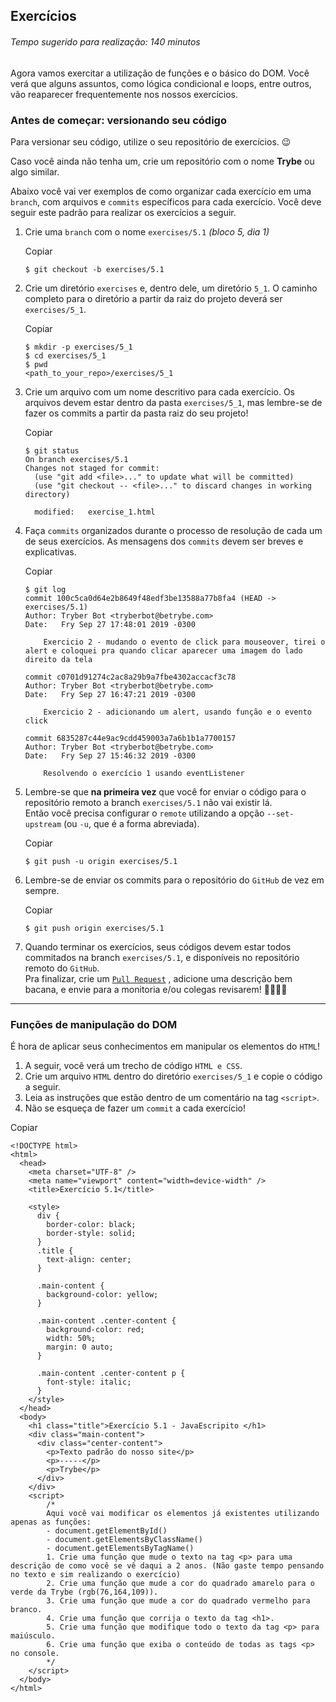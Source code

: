 Exercícios
----------

###### Tempo sugerido para realização: 140 minutos

Agora vamos exercitar a utilização de funções e o básico do DOM. Você verá que alguns assuntos, como lógica condicional e loops, entre outros, vão reaparecer frequentemente nos nossos exercícios.

### Antes de começar: versionando seu código

Para versionar seu código, utilize o seu repositório de exercícios. 😉

Caso você ainda não tenha um, crie um repositório com o nome **Trybe** ou algo similar.

Abaixo você vai ver exemplos de como organizar cada exercício em uma `branch`, com arquivos e `commits` específicos para cada exercício. Você deve seguir este padrão para realizar os exercícios a seguir.

1.  Crie uma `branch` com o nome `exercises/5.1` _(bloco 5, dia 1)_
    
    Copiar
    
        $ git checkout -b exercises/5.1
    
2.  Crie um diretório `exercises` e, dentro dele, um diretório `5_1`. O caminho completo para o diretório a partir da raiz do projeto deverá ser `exercises/5_1`.
    
    Copiar
    
        $ mkdir -p exercises/5_1
        $ cd exercises/5_1
        $ pwd
        <path_to_your_repo>/exercises/5_1
    
3.  Crie um arquivo com um nome descritivo para cada exercício. Os arquivos devem estar dentro da pasta `exercises/5_1`, mas lembre-se de fazer os commits a partir da pasta raiz do seu projeto!
    
    Copiar
    
        $ git status
        On branch exercises/5.1
        Changes not staged for commit:
          (use "git add <file>..." to update what will be committed)
          (use "git checkout -- <file>..." to discard changes in working directory)
        
          modified:   exercise_1.html
    
4.  Faça `commits` organizados durante o processo de resolução de cada um de seus exercícios. As mensagens dos `commits` devem ser breves e explicativas.
    
    Copiar
    
        $ git log
        commit 100c5ca0d64e2b8649f48edf3be13588a77b8fa4 (HEAD -> exercises/5.1)
        Author: Tryber Bot <tryberbot@betrybe.com>
        Date:   Fry Sep 27 17:48:01 2019 -0300
        
            Exercicio 2 - mudando o evento de click para mouseover, tirei o alert e coloquei pra quando clicar aparecer uma imagem do lado direito da tela
        
        commit c0701d91274c2ac8a29b9a7fbe4302accacf3c78
        Author: Tryber Bot <tryberbot@betrybe.com>
        Date:   Fry Sep 27 16:47:21 2019 -0300
        
            Exercicio 2 - adicionando um alert, usando função e o evento click
        
        commit 6835287c44e9ac9cdd459003a7a6b1b1a7700157
        Author: Tryber Bot <tryberbot@betrybe.com>
        Date:   Fry Sep 27 15:46:32 2019 -0300
        
            Resolvendo o exercício 1 usando eventListener
    
5.  Lembre-se que **na primeira vez** que você for enviar o código para o repositório remoto a branch `exercises/5.1` não vai existir lá.  
    Então você precisa configurar o `remote` utilizando a opção `--set-upstream` (ou `-u`, que é a forma abreviada).
    
    Copiar
    
        $ git push -u origin exercises/5.1
    
6.  Lembre-se de enviar os commits para o repositório do `GitHub` de vez em sempre.
    
    Copiar
    
        $ git push origin exercises/5.1
    
7.  Quando terminar os exercícios, seus códigos devem estar todos commitados na branch `exercises/5.1`, e disponíveis no repositório remoto do `GitHub`.  
    Pra finalizar, crie um [`Pull Request`](https://help.github.com/en/articles/creating-a-pull-request) , adicione uma descrição bem bacana, e envie para a monitoria e/ou colegas revisarem! 🤜🏼🤛🏼
    

* * *

### Funções de manipulação do DOM

É hora de aplicar seus conhecimentos em manipular os elementos do `HTML`!

1.  A seguir, você verá um trecho de código `HTML e CSS`.
2.  Crie um arquivo `HTML` dentro do diretório `exercises/5_1` e copie o código a seguir.
3.  Leia as instruções que estão dentro de um comentário na tag `<script>`.
4.  Não se esqueça de fazer um `commit` a cada exercício!

Copiar

    <!DOCTYPE html>
    <html>
      <head>
        <meta charset="UTF-8" />
        <meta name="viewport" content="width=device-width" />
        <title>Exercício 5.1</title>
    
        <style>
          div {
            border-color: black;
            border-style: solid;
          }
          .title {
            text-align: center;
          }
    
          .main-content {
            background-color: yellow;
          }
    
          .main-content .center-content {
            background-color: red;
            width: 50%;
            margin: 0 auto;
          }
    
          .main-content .center-content p {
            font-style: italic;
          }
        </style>
      </head>
      <body>
        <h1 class="title">Exercício 5.1 - JavaEscripito </h1>
        <div class="main-content">
          <div class="center-content">
            <p>Texto padrão do nosso site</p>
            <p>-----</p>
            <p>Trybe</p>
          </div>
        </div>
        <script>
            /*
            Aqui você vai modificar os elementos já existentes utilizando apenas as funções:
            - document.getElementById()
            - document.getElementsByClassName()
            - document.getElementsByTagName()
            1. Crie uma função que mude o texto na tag <p> para uma descrição de como você se vê daqui a 2 anos. (Não gaste tempo pensando no texto e sim realizando o exercício)
            2. Crie uma função que mude a cor do quadrado amarelo para o verde da Trybe (rgb(76,164,109)).
            3. Crie uma função que mude a cor do quadrado vermelho para branco.
            4. Crie uma função que corrija o texto da tag <h1>.
            5. Crie uma função que modifique todo o texto da tag <p> para maiúsculo.
            6. Crie uma função que exiba o conteúdo de todas as tags <p> no console.
            */
        </script>
      </body>
    </html>